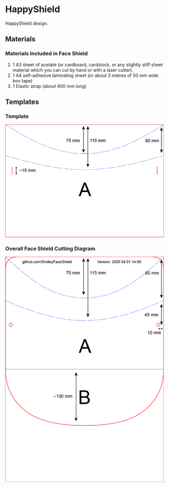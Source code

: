 # HappyShield

HappyShield design. 

## Materials 

### Materials Included in Face Shield

1. 1 A3 sheet of acetate (or cardboard, cardstock, or any slightly stiff sheet material which you can cut by hand or with a laser cutter).
2. 1 A4 self-adhesive laminating sheet (or about 3 metres of 50 mm wide box tape)
3. 1 Elastic strap (about 400 mm long)

## Templates

### Template

![a4template](./SmileyFaceShieldCuttingTemplate_A4.jpg)

### Overall Face Shield Cutting Diagram

![overallDiagram](./TemplatesAndCNCFilesForScoringFoldingCutting/ShieldScoringFoldingCutting/DIYFromHOme/SmileyFaceShieldOverallDiagram.jpg)
